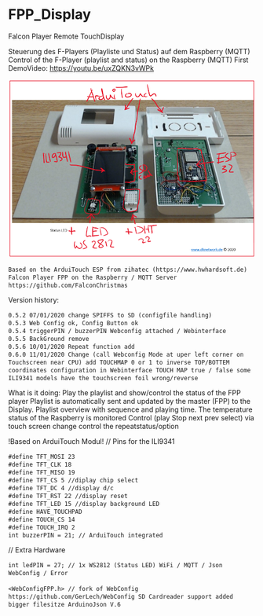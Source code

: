 # FPP_Display
 Falcon Player Remote TouchDisplay

Steuerung des F-Players (Playliste und Status) auf dem Raspberry (MQTT) Control of the F-Player (playlist and status) on the Raspberry (MQTT) First DemoVideo: https://youtu.be/uxZQKN3vWPk

![Bild](https://github.com/KuhnDaniel/FPP_Display/blob/master/FPP-RD-Control-Bild.png)

    Based on the ArduiTouch ESP from zihatec (https://www.hwhardsoft.de)
    Falcon Player FPP on the Raspberry / MQTT Server https://github.com/FalconChristmas

Version history:

    0.5.2 07/01/2020 change SPIFFS to SD (configfile handling)
    0.5.3 Web Config ok, Config Button ok
    0.5.4 triggerPIN / buzzerPIN Webconfig attached / Webinterface
    0.5.5 BackGround remove
    0.5.6 10/01/2020 Repeat function add
    0.6.0 11/01/2020 Change (call Webconfig Mode at uper left corner on Touchscreen near CPU) add TOUCHMAP 0 or 1 to inverse TOP/BOTTEM coordinates configuration in Webinterface TOUCH MAP true / false some ILI9341 models have the touchscreen foil wrong/reverse

What is it doing: Play the playlist and show/control the status of the FPP player Playlist is automatically sent and updated by the master (FPP) to the Display. Playlist overview with sequence and playing time. The temperature status of the Raspberry is monitored Control (play Stop next prev select) via touch screen change control the repeatstatus/option

!Based on ArduiTouch Modul! // Pins for the ILI9341

    #define TFT_MOSI 23
    #define TFT_CLK 18
    #define TFT_MISO 19
    #define TFT_CS 5 //diplay chip select
    #define TFT_DC 4 //display d/c
    #define TFT_RST 22 //display reset
    #define TFT_LED 15 //display background LED
    #define HAVE_TOUCHPAD
    #define TOUCH_CS 14
    #define TOUCH_IRQ 2
    int buzzerPIN = 21; // ArduiTouch integrated

// Extra Hardware

    int ledPIN = 27; // 1x WS2812 (Status LED) WiFi / MQTT / Json WebConfig / Error

    <WebConfigFPP.h> // fork of WebConfig https://github.com/GerLech/WebConfig SD Cardreader support added bigger filesitze ArduinoJson V.6
